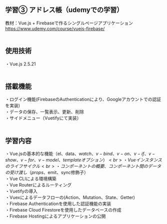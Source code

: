 ## 学習③ アドレス帳（udemyでの学習）
教材：Vue.js + Firebaseで作るシングルページアプリケーション<br>
https://www.udemy.com/course/vuejs-firebase/
<br><br>

## 使用技術
・Vue.js 2.5.21
<br><br>

## 搭載機能
・ログイン機能(FirebaseのAuthenticationにより、Googleアカウントでの認証を実装)<br>
・データの保存、一覧表示、更新、削除<br>
・サイドメニュー（Vuetifyにて実装）
<br><br>

## 学習内容
・Vue.jsの基本的な機能（el、data、$watch、v-bind、v-on、v-if、v-show、v-for、v-model、templateオプション）<br>
・Vueインスタンスのライフサイクル<br>
・コンポーネントの概要、コンポーネント間のデータの受け渡し（props、$emit、sync修飾子）<br>
・Vue CLIによる環境構築<br>
・Vue Routerによるルーティング<br>
・Vuetifyの導入<br>
・Vuexによるデータフローの(Action、Mutation、State、Getter)<br>
・Firebase Authenticationを使用した認証機能の実装<br>
・Firebase Cloud Firestoreを使用したデータベースの作成<br>
・Firebase Hostingによるアプリケーションの公開
